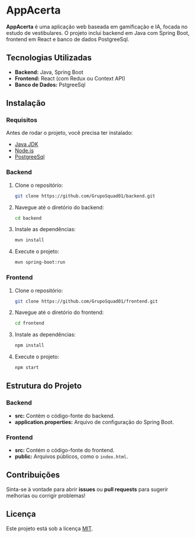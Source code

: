 # AppAcerta

**AppAcerta** é uma aplicação web baseada em gamificação e IA, focada no estudo de vestibulares. O projeto inclui backend em Java com Spring Boot, frontend em React e banco de dados PostgreeSql.

## Tecnologias Utilizadas

- **Backend:** Java, Spring Boot
- **Frontend:** React (com Redux ou Context API)
- **Banco de Dados:** PstgreeSql

## Instalação

### Requisitos

Antes de rodar o projeto, você precisa ter instalado:

- [Java JDK](https://www.oracle.com/java/technologies/javase-jdk11-downloads.html)
- [Node.js](https://nodejs.org/)
- [PostgreeSql](https://www.postgresql.org/download/)

### Backend

1. Clone o repositório:
    ```bash
    git clone https://github.com/GrupoSquad01/backend.git
    ```

2. Navegue até o diretório do backend:
    ```bash
    cd backend
    ```

3. Instale as dependências:
    ```bash
    mvn install
    ```

4. Execute o projeto:
    ```bash
    mvn spring-boot:run
    ```

### Frontend

1. Clone o repositório:
    ```bash
    git clone https://github.com/GrupoSquad01/frontend.git
    ```

2. Navegue até o diretório do frontend:
    ```bash
    cd frontend
    ```

3. Instale as dependências:
    ```bash
    npm install
    ```

4. Execute o projeto:
    ```bash
    npm start
    ```

## Estrutura do Projeto

### Backend
- **src:** Contém o código-fonte do backend.
- **application.properties:** Arquivo de configuração do Spring Boot.
  
### Frontend
- **src:** Contém o código-fonte do frontend.
- **public:** Arquivos públicos, como o `index.html`.

## Contribuições

Sinta-se à vontade para abrir **issues** ou **pull requests** para sugerir melhorias ou corrigir problemas!

## Licença

Este projeto está sob a licença [MIT](LICENSE).
